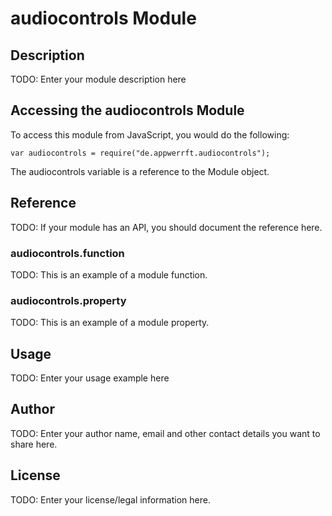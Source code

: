 # audiocontrols Module

## Description

TODO: Enter your module description here

## Accessing the audiocontrols Module

To access this module from JavaScript, you would do the following:

    var audiocontrols = require("de.appwerrft.audiocontrols");

The audiocontrols variable is a reference to the Module object.

## Reference

TODO: If your module has an API, you should document
the reference here.

### audiocontrols.function

TODO: This is an example of a module function.

### audiocontrols.property

TODO: This is an example of a module property.

## Usage

TODO: Enter your usage example here

## Author

TODO: Enter your author name, email and other contact
details you want to share here.

## License

TODO: Enter your license/legal information here.

